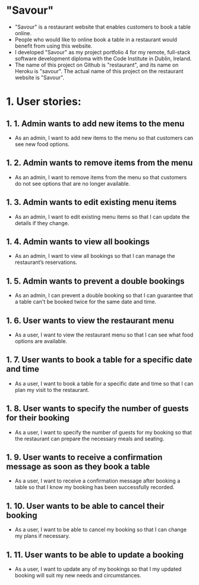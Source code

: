 # "Savour"

* "Savour" is a restaurant website that enables customers to book a table online. 
* People who would like to online book a table in a restaurant would benefit from using this website.
* I developed "Savour" as my project portfolio 4 for my remote, full-stack software development diploma with the Code Institute in Dublin, Ireland.
* The name of this project on Github is "restaurant", and its name on Heroku is "savour". The actual name of this project on the restaurant website is "Savour".

# 1. User stories:

## 1. 1. Admin wants to add new items to the menu

* As an admin, I want to add new items to the menu so that customers can see new food options.

## 1. 2. Admin wants to remove items from the menu

* As an admin, I want to remove items from the menu so that customers do not see options that are no longer available.

## 1. 3. Admin wants to edit existing menu items

* As an admin, I want to edit existing menu items so that I can update the details if they change.

## 1. 4. Admin wants to view all bookings

* As an admin, I want to view all bookings so that I can manage the restaurant’s reservations.

## 1. 5. Admin wants to prevent a double bookings

* As an admin, I can prevent a double booking so that I can guarantee that a table can't be booked twice for the same date and time.

## 1. 6. User wants to view the restaurant menu

* As a user, I want to view the restaurant menu so that I can see what food options are available.

## 1. 7. User wants to book a table for a specific date and time

* As a user, I want to book a table for a specific date and time so that I can plan my visit to the restaurant.

## 1. 8. User wants to specify the number of guests for their booking

* As a user, I want to specify the number of guests for my booking so that the restaurant can prepare the necessary meals and seating.

## 1. 9. User wants to receive a confirmation message as soon as they book a table

* As a user, I want to receive a confirmation message after booking a table so that I know my booking has been successfully recorded.

## 1. 10. User wants to be able to cancel their booking

* As a user, I want to be able to cancel my booking so that I can change my plans if necessary.

## 1. 11. User wants to be able to update a booking

* As a user, I want to update any of my bookings so that I my updated booking will suit my new needs and circumstances.



